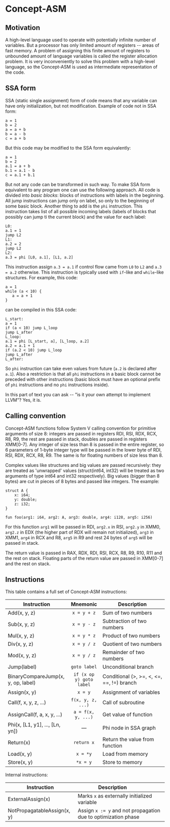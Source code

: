 Concept-ASM
===========

Motivation
----------

A high-level language used to operate with potentially infinite number of
variables. But a processor has only limited amount of registers -- areas of
fast memory. A problem of assigning this finite amount of registers to 
unbounded amount of language variables is called the register allocation 
problem. It is very inconveniently to solve this problem with a high-level 
language, so the Concept-ASM is used as intermediate representation of the code.

SSA form
--------

SSA (static single assignment) form of code means that any variable can have only
initialization, but not modification. Example of code not in SSA form:
```
a = 1
b = 2
a = a + b
b = a - b
c = a + b
```
But this code may be modified to the SSA form equivalently:
```
a = 1
b = 2
a.1 = a + b
b.1 = a.1 - b
c = a.1 + b.1
```

But not any code can be transformed in such way. To make SSA form equivalent to 
any program one can use the following approach. All code is divided into *basic blocks*:
blocks of instructions with labels in the beginning. All jump instructions can jump only
on label, so only to the beginning of some basic block. Another thing to add is the `phi`
instruction. This instruction takes list of all possible incoming labels (labels of 
blocks that possibly can jump ti the current block) and the value for each label:
```
L0:
a.1 = 1
jump L2
L1:
a.2 = 2
jump L2
L2:
a.3 = phi [L0, a.1], [L1, a.2]
```

This instruction assign `a.3 = a.1` if control flow came from `L0` to `L2` and
`a.3 = a.2` otherwise. This instruction is typically used with `if`-like and `while`-like
structures. For example, this code:
```
a = 1
while (a < 10) {
   a = a + 1
}
```

can be compiled in this SSA code:
```
L_start:
a = 1
if (a < 10) jump L_loop
jump L_after
L_loop:
a.1 = phi [L_start, a], [L_loop, a.2]
a.2 = a.1 + 1
if (a.2 < 10) jump L_loop
jump L_after
L_after:
```

So `phi` instruction can take even values from future (`a.2` is declared after
`a.1`). Also a restriction is that all `phi` instructions in a basic block cannot be 
preceded with other instructions (basic block must have an optional prefix of
`phi` instructions and no `phi` instructions inside). 

In this part of text you can ask -- "is it your own attempt to implement LLVM"? Yes, it is.

Calling convention
------------------
Concept-ASM functions follow System V calling convention for primitive arguments of size 8:
integers are passed in registers RDI, RSI, RDX, RCX, R8, R9, the rest are passed in stack,
doubles are passed in registers XMM[0-7]. Any integer of size less than 8 is passed in 
the entire register, so 6 parameters of 1-byte integer type will be passed in the lower 
byte of RDI, RSI, RDX, RCX, R8, R9. The same is for floating numbers of size less than 8.

Complex values like structures and big values are passed recursively: they are treated as
'unwrapped' values (struct(int64, int32) will be treated as two arguments of type int64
and int32 respectively). Big values (bigger than 8 bytes) are cut in pieces of 8 bytes
and passed like integers. The example:
```
struct A {
    x: i64;
    y: double;
    z: i32;
}

fun foo(arg1: i64, arg2: A, arg3: double, arg4: i128, arg5: i256) 
```
For this function `arg1` will be passed in RDI, `arg2.x` in RSI, `arg2.y` in XMM0, 
`arg2.z` in EDX (the higher part of RDX will remain not initialized), `arg3` in XMM1,
`arg4` in RCX and R8, `arg5` in R9 and rest 24 bytes of `arg5` will be passed in stack.

The return value is passed in RAX, RDX, RDI, RSI, RCX, R8, R9, R10, R11 and the rest 
on stack. Floating parts of the return value are passed in XMM[0-7] and the rest
on stack.

Instructions
------------

This table contains a full set of Concept-ASM instructions:

| Instruction                | Mnemonic               |            Description            |
|----------------------------|:----------------------:|-----------------------------------|
| Add(x, y, z)               | `x = y + z`            | Sum of two numbers                |
| Sub(x, y, z)               | `x = y - z`            | Subtraction of two numbers        |
| Mul(x, y, z)               | `x = y * z`            | Product of two numbers            |
| Div(x, y, z)               | `x = y / z`            | Quotient of two numbers           |
| Mod(x, y, z)               | `x = y / z`            | Remainder of two numbers          |
| Jump(label)                | `goto label`           | Unconditional branch              |
| BinaryCompareJump(x, y, op, label) | `if (x op y) goto label`| Conditional (>, >=, <, <=, ==, !=) branch |
| Assign(x, y)               | `x = y`                | Assignment of variables           |
| Call(f, x, y, z, ...)      | `f(x, y, z, ...)`      | Call of subroutine                |
| AssignCall(f, a, x, y, ...)| `a = f(x, y, ...)`     | Get value of function             |
| Phi(x, [L1, y1], ..., [Ln, yn]) | —                | Phi node in SSA graph             |
| Return(x)                  | `return x`             | Return the value from function    |
| Load(x, y)                 | `x = *y`               | Load from memory                  |
| Store(x, y)                | `*x = y`               | Store to memory                   |

Internal instructions:

| Instruction                |                       Description                          |
|----------------------------|------------------------------------------------------------|
| ExternalAssign(x)          | Marks `x` as externally initialized variable               |
| NotPropagatableAssign(x, y)| Assign `x := y` and not propagation due to optimization phase|